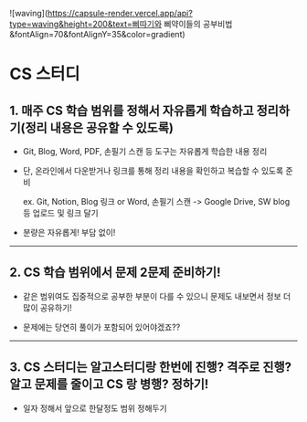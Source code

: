 ![waving](https://capsule-render.vercel.app/api?type=waving&height=200&text=삐따기와 삐약이들의 공부비법&fontAlign=70&fontAlignY=35&color=gradient)


# CS 스터디


## 1. 매주 CS 학습 범위를 정해서 자유롭게 학습하고 정리하기(정리 내용은 공유할 수 있도록)

- Git, Blog, Word, PDF, 손필기 스캔 등 도구는 자유롭게 학습한 내용 정리

- 단, 온라인에서 다운받거나 링크를 통해 정리 내용을 확인하고 복습할 수 있도록 준비

  ex. Git, Notion, Blog 링크 or Word, 손필기 스캔 -> Google Drive, SW blog 등 업로드 및 링크 달기

- 분량은 자유롭게! 부담 없이!

-----

## 2. CS 학습 범위에서 문제 2문제 준비하기!

- 같은 범위여도 집중적으로 공부한 부분이 다를 수 있으니 문제도 내보면서 정보 더 많이 공유하기!
 
- 문제에는 당연히 풀이가 포함되어 있어야겠죠??

-----

## 3. CS 스터디는 알고스터디랑 한번에 진행? 격주로 진행?  알고 문제를 줄이고 CS 랑 병행? 정하기!

- 일자 정해서 앞으로 한달정도 범위 정해두기

